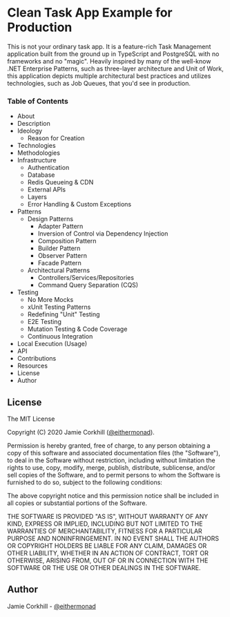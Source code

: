 # Clean Task App Example for Production

This is not your ordinary task app. It is a feature-rich Task Management application built from the ground up in TypeScript and PostgreSQL with no frameworks and no "magic". Heavily inspired by many of the well-know .NET Enterprise Patterns, such as three-layer architecture and Unit of Work, this application depicts multiple architectural best practices and utilizes technologies, such as Job Queues, that you'd see in production. 

### Table of Contents

- About
- Description
- Ideology
  - Reason for Creation
- Technologies
- Methodologies
- Infrastructure
  - Authentication
  - Database
  - Redis Queueing & CDN
  - External APIs
  - Layers
  - Error Handling & Custom Exceptions
- Patterns
  - Design Patterns
    - Adapter Pattern
    - Inversion of Control via Dependency Injection
    - Composition Pattern
    - Builder Pattern
    - Observer Pattern
    - Facade Pattern
  - Architectural Patterns
    - Controllers/Services/Repositories
    - Command Query Separation (CQS)
- Testing
  - No More Mocks
  - xUnit Testing Patterns
  - Redefining "Unit" Testing
  - E2E Testing
  - Mutation Testing & Code Coverage
  - Continuous Integration
- Local Execution (Usage)
- API
- Contributions
- Resources
- License
- Author

## License

The MIT License

Copyright (C) 2020 Jamie Corkhill ([@eithermonad](https://twitter.com/eithermonad)).

Permission is hereby granted, free of charge, to any person obtaining a copy of this software and associated documentation files (the "Software"), to deal in the Software without restriction, including without limitation the rights to use, copy, modify, merge, publish, distribute, sublicense, and/or sell copies of the Software, and to permit persons to whom the Software is furnished to do so, subject to the following conditions:

The above copyright notice and this permission notice shall be included in all copies or substantial portions of the Software.

THE SOFTWARE IS PROVIDED "AS IS", WITHOUT WARRANTY OF ANY KIND, EXPRESS OR IMPLIED, INCLUDING BUT NOT LIMITED TO THE WARRANTIES OF MERCHANTABILITY, FITNESS FOR A PARTICULAR PURPOSE AND NONINFRINGEMENT. IN NO EVENT SHALL THE AUTHORS OR COPYRIGHT HOLDERS BE LIABLE FOR ANY CLAIM, DAMAGES OR OTHER LIABILITY, WHETHER IN AN ACTION OF CONTRACT, TORT OR OTHERWISE, ARISING FROM, OUT OF OR IN CONNECTION WITH THE SOFTWARE OR THE USE OR OTHER DEALINGS IN THE SOFTWARE.

## Author

Jamie Corkhill - [@eithermonad](https://twitter.com/eithermonad)

